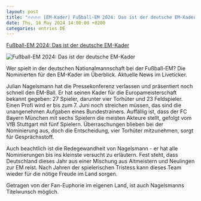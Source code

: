 ```yaml
---
layout: post
title: "🔥🔥🔥🔥 [EM-Kader] Fußball-EM 2024: Das ist der deutsche EM-Kader"
date: Thu, 16 May 2024 14:00:00 +0200
categories: entries DE
---
```

[Fußball-EM 2024: Das ist der deutsche EM-Kader](https://www.zdf.de/nachrichten/sport/fussball-em-kader-deutschland-liveticker-100.html)

![Fußball-EM 2024: Das ist der deutsche EM-Kader](https://www.zdf.de/assets/nagelsmann-198~1280x720?cb=1715859465884)

Wer spielt in der deutschen Nationalmannschaft bei der Fußball-EM? Die Nominierten für den EM-Kader im Überblick. Aktuelle News im Liveticker.

Julian Nagelsmann hat die Pressekonferenz verlassen und präsentiert noch schnell den EM-Ball. Er hat seinen Kader für die Europameisterschaft bekannt gegeben: 27 Spieler, darunter vier Torhüter und 23 Feldspieler. Einen Profi wird er bis zum 7. Juni noch streichen müssen, das sind die unangenehmen Aufgaben eines Bundestrainers. Auffällig ist, dass der FC Bayern München mit sechs Spielern die meisten Akteure stellt, gefolgt vom VfB Stuttgart mit fünf Spielern. Überraschungen blieben bei der Nominierung aus, doch die Entscheidung, vier Torhüter mitzunehmen, sorgt für Gesprächsstoff.

Auch beachtlich ist die Redegewandheit von Nagelsmann - er hat alle Nominierungen bis ins kleinste versucht zu erläutern. Fest steht, dass Deutschland dieses Jahr aus einer Mischung aus Altmeistern und Neulingen zur EM reist. Nach Jahren der spielerischen Tristess kann dieses Team wieder für die nötige Freude im Land sorgen.

Getragen von der Fan-Euphorie im eigenen Land, ist auch Nagelsmanns Titelwunsch möglich.

